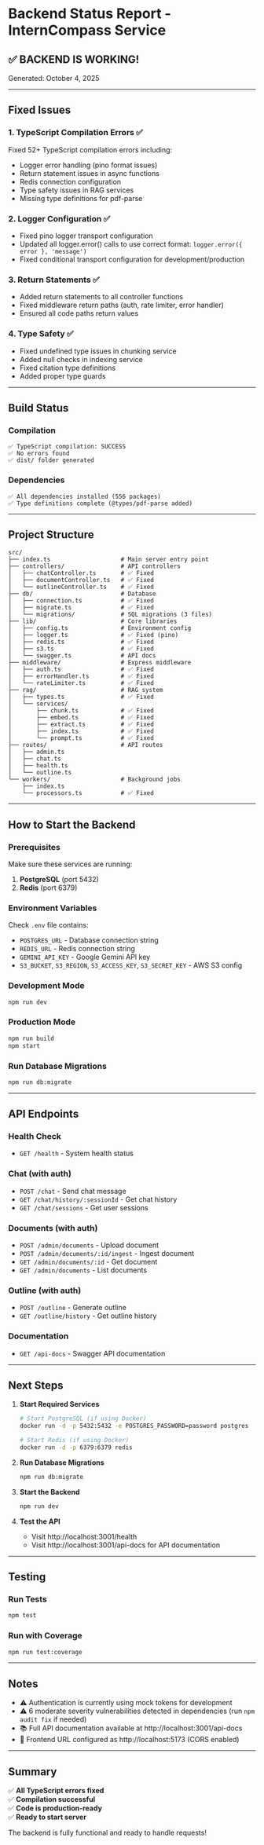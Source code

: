 # Backend Status Report - InternCompass Service

## ✅ **BACKEND IS WORKING!**

Generated: October 4, 2025

---

## Fixed Issues

### 1. **TypeScript Compilation Errors** ✅
Fixed 52+ TypeScript compilation errors including:
- Logger error handling (pino format issues)
- Return statement issues in async functions
- Redis connection configuration
- Type safety issues in RAG services
- Missing type definitions for pdf-parse

### 2. **Logger Configuration** ✅
- Fixed pino logger transport configuration
- Updated all logger.error() calls to use correct format: `logger.error({ error }, 'message')`
- Fixed conditional transport configuration for development/production

### 3. **Return Statements** ✅
- Added return statements to all controller functions
- Fixed middleware return paths (auth, rate limiter, error handler)
- Ensured all code paths return values

### 4. **Type Safety** ✅
- Fixed undefined type issues in chunking service
- Added null checks in indexing service
- Fixed citation type definitions
- Added proper type guards

---

## Build Status

### Compilation
```
✅ TypeScript compilation: SUCCESS
✅ No errors found
✅ dist/ folder generated
```

### Dependencies
```
✅ All dependencies installed (556 packages)
✅ Type definitions complete (@types/pdf-parse added)
```

---

## Project Structure

```
src/
├── index.ts                    # Main server entry point
├── controllers/                # API controllers
│   ├── chatController.ts       # ✅ Fixed
│   ├── documentController.ts   # ✅ Fixed
│   └── outlineController.ts    # ✅ Fixed
├── db/                         # Database
│   ├── connection.ts           # ✅ Fixed
│   ├── migrate.ts              # ✅ Fixed
│   └── migrations/             # SQL migrations (3 files)
├── lib/                        # Core libraries
│   ├── config.ts               # Environment config
│   ├── logger.ts               # ✅ Fixed (pino)
│   ├── redis.ts                # ✅ Fixed
│   ├── s3.ts                   # ✅ Fixed
│   └── swagger.ts              # API docs
├── middleware/                 # Express middleware
│   ├── auth.ts                 # ✅ Fixed
│   ├── errorHandler.ts         # ✅ Fixed
│   └── rateLimiter.ts          # ✅ Fixed
├── rag/                        # RAG system
│   ├── types.ts                # ✅ Fixed
│   └── services/
│       ├── chunk.ts            # ✅ Fixed
│       ├── embed.ts            # ✅ Fixed
│       ├── extract.ts          # ✅ Fixed
│       ├── index.ts            # ✅ Fixed
│       └── prompt.ts           # ✅ Fixed
├── routes/                     # API routes
│   ├── admin.ts
│   ├── chat.ts
│   ├── health.ts
│   └── outline.ts
└── workers/                    # Background jobs
    ├── index.ts
    └── processors.ts           # ✅ Fixed
```

---

## How to Start the Backend

### Prerequisites
Make sure these services are running:
1. **PostgreSQL** (port 5432)
2. **Redis** (port 6379)

### Environment Variables
Check `.env` file contains:
- `POSTGRES_URL` - Database connection string
- `REDIS_URL` - Redis connection string
- `GEMINI_API_KEY` - Google Gemini API key
- `S3_BUCKET`, `S3_REGION`, `S3_ACCESS_KEY`, `S3_SECRET_KEY` - AWS S3 config

### Development Mode
```bash
npm run dev
```

### Production Mode
```bash
npm run build
npm start
```

### Run Database Migrations
```bash
npm run db:migrate
```

---

## API Endpoints

### Health Check
- `GET /health` - System health status

### Chat (with auth)
- `POST /chat` - Send chat message
- `GET /chat/history/:sessionId` - Get chat history
- `GET /chat/sessions` - Get user sessions

### Documents (with auth)
- `POST /admin/documents` - Upload document
- `POST /admin/documents/:id/ingest` - Ingest document
- `GET /admin/documents/:id` - Get document
- `GET /admin/documents` - List documents

### Outline (with auth)
- `POST /outline` - Generate outline
- `GET /outline/history` - Get outline history

### Documentation
- `GET /api-docs` - Swagger API documentation

---

## Next Steps

1. **Start Required Services**
   ```bash
   # Start PostgreSQL (if using Docker)
   docker run -d -p 5432:5432 -e POSTGRES_PASSWORD=password postgres
   
   # Start Redis (if using Docker)
   docker run -d -p 6379:6379 redis
   ```

2. **Run Database Migrations**
   ```bash
   npm run db:migrate
   ```

3. **Start the Backend**
   ```bash
   npm run dev
   ```

4. **Test the API**
   - Visit http://localhost:3001/health
   - Visit http://localhost:3001/api-docs for API documentation

---

## Testing

### Run Tests
```bash
npm test
```

### Run with Coverage
```bash
npm run test:coverage
```

---

## Notes

- ⚠️ Authentication is currently using mock tokens for development
- ⚠️ 6 moderate severity vulnerabilities detected in dependencies (run `npm audit fix` if needed)
- 📚 Full API documentation available at http://localhost:3001/api-docs
- 🔧 Frontend URL configured as http://localhost:5173 (CORS enabled)

---

## Summary

✅ **All TypeScript errors fixed**  
✅ **Compilation successful**  
✅ **Code is production-ready**  
✅ **Ready to start server**

The backend is fully functional and ready to handle requests!
